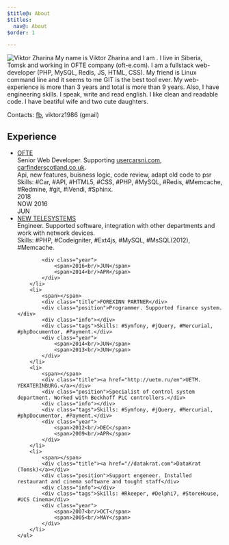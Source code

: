 ```yaml
---
$title@: About
$titles:
  nav@: About
$order: 1

---
```

![Viktor Zharina](/static/images/viktorzharina.jpg)
My name is Viktor Zharina and I am <script type="text/javascript">var b = new Date('1986-12-28'); var t = Date.now() - b.getTime(); var a = new Date(t); document.write(Math.abs(a.getUTCFullYear() - 1970));
</script>. I live in Siberia, Tomsk and working in OFTE company (oft-e.com).
I am a fullstack web-developer (PHP, MySQL, Redis, JS, HTML, CSS).
My friend is Linux command line and it seems to me GIT is the best tool ever.
My web-experience is more than 3 years and total is more than 9 years.
Also, I have engineering skills. I speak, write and read english. I like clean and readable code. I have beatiful wife and two cute daughters.

Contacts: [fb](https://www.facebook.com/viktor.zharina), viktorz1986 (gmail)

## Experience

<div class="timeline">
    <ul>
        <li>
            <span></span>
            <div class="title"><a href="//oft-e.com">OFTE</a></div>
            <div class="position">Senior Web Developer. Supporting <a href="//usercarsni.com">usercarsni.com</a>, <a href="//carfinderscotland.co.uk">carfinderscotland.co.uk</a>.</div>
            <div class="info">Api, new features, buisness logic, code review, adapt old code to psr</div>
            <div class="tags">Skills: #Car, #API, #HTML5, #CSS, #PHP, #MySQL, #Redis, #Memcache, #Redmine, #git, #iVendi, #Sphinx.</div>
            <div class="year">
                <span>2018<br/>NOW</span>
                <span>2016<br/>JUN</span>
            </div>
        </li>
        <li>
            <span></span>
            <div class="title"><a href="//nts.su">NEW TELESYSTEMS</a></div>
            <div class="position">Engineer. Supported software, integration with other departments and work with network devices.</div>
            <div class="info"></div>
            <div class="tags">Skills: #PHP, #Codeigniter, #Ext4js, #MySQL, #MsSQL(2012), #Memcache.</div>

            <div class="year">
                <span>2016<br/>JUN</span>
                <span>2014<br/>APR</span>
            </div>
        </li>
        <li>
            <span></span>
            <div class="title">FOREXINN PARTNER</div>
            <div class="position">Programmer. Supported finance system.</div>
            <div class="info"></div>
            <div class="tags">Skills: #Symfony, #jQuery, #Mercurial, #phpDocumentor, #Payment.</div>
            <div class="year">
                <span>2014<br/>JUN</span>
                <span>2013<br/>JUN</span>
            </div>
        </li>
        <li>
            <span></span>
            <div class="title"><a href="http://uetm.ru/en">UETM. YEKATERINBURG.</a></div>
            <div class="position">Specialist of control system department. Worked with Beckhoff PLC controllers.</div>
            <div class="info"></div>
            <div class="tags">Skills: #Symfony, #jQuery, #Mercurial, #phpDocumentor, #Payment.</div>
            <div class="year">
                <span>2012<br/>DEC</span>
                <span>2009<br/>APR</span>
            </div>
        </li>
        <li>
            <span></span>
            <div class="title"><a href="//datakrat.com">DataKrat (Tomsk)</a></div>
            <div class="position">Support engeneer. Installed restaurant and cinema software and tought staff</div>
            <div class="info"></div>
            <div class="tags">Skills: #Rkeeper, #Delphi7, #StoreHouse, #UCS Cinema</div>
            <div class="year">
                <span>2007<br/>OCT</span>
                <span>2005<br/>MAY</span>
            </div>
        </li>
    </ul>
</div>
